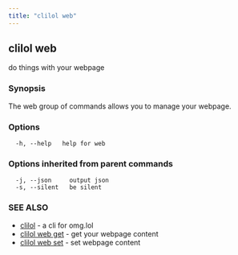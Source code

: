 ```yaml
---
title: "clilol web"
---
```

## clilol web

do things with your webpage

### Synopsis

The web group of commands allows you to manage your webpage.

### Options

```
  -h, --help   help for web
```

### Options inherited from parent commands

```
  -j, --json     output json
  -s, --silent   be silent
```

### SEE ALSO

* [clilol](clilol.md)	 - a cli for omg.lol
* [clilol web get](clilol_web_get.md)	 - get your webpage content
* [clilol web set](clilol_web_set.md)	 - set webpage content

